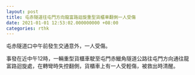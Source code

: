 ```yaml
---
layout: post
title: 屯赤隧道往屯門方向龍富路迴旋重型貨櫃車翻側一人受傷
date: 2021-01-01 12:53:02.000000000 +08:00
categories: rthk
---
```


屯赤隧道口中午前發生交通意外，一人受傷。

事發在近中午12時，一輛重型貨櫃車駛至屯門赤鱲角隧道公路往屯門方向通往龍富路迴旋處，在轉彎時失控翻側，貨櫃車上有一人受輕傷，被救出時清醒。
